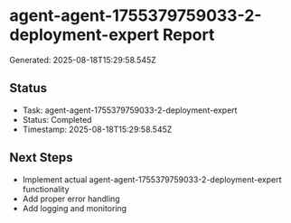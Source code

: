 # agent-agent-1755379759033-2-deployment-expert Report

Generated: 2025-08-18T15:29:58.545Z

## Status
- Task: agent-agent-1755379759033-2-deployment-expert
- Status: Completed
- Timestamp: 2025-08-18T15:29:58.545Z

## Next Steps
- Implement actual agent-agent-1755379759033-2-deployment-expert functionality
- Add proper error handling
- Add logging and monitoring
